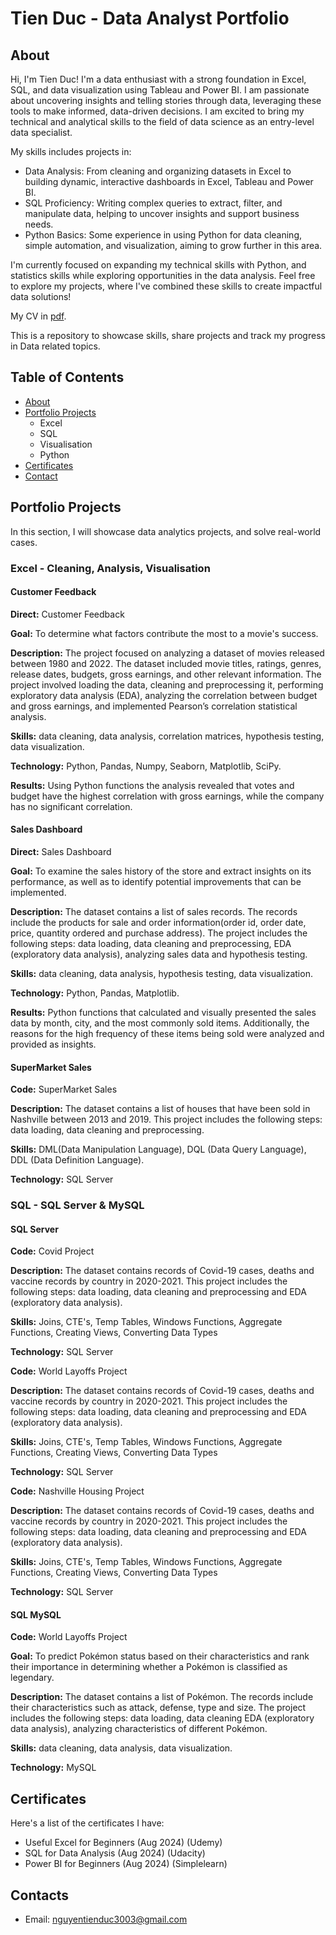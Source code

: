 # Tien Duc - Data Analyst Portfolio
## About
Hi, I'm Tien Duc! I'm a data enthusiast with a strong foundation in Excel, SQL, and data visualization using Tableau and Power BI. I am passionate about uncovering insights and telling stories through data, leveraging these tools to make informed, data-driven decisions. I am excited to bring my technical and analytical skills to the field of data science as an entry-level data specialist. 

My skills includes projects in:

- Data Analysis: From cleaning and organizing datasets in Excel to building dynamic, interactive dashboards in Excel, Tableau and Power BI.
- SQL Proficiency: Writing complex queries to extract, filter, and manipulate data, helping to uncover insights and support business needs.
- Python Basics: Some experience in using Python for data cleaning, simple automation, and visualization, aiming to grow further in this area.

I'm currently focused on expanding my technical skills with Python, and statistics skills while exploring opportunities in the data analysis. Feel free to explore my projects, where I've combined these skills to create impactful data solutions!

My CV in [pdf](link).

This is a repository to showcase skills, share projects and track my progress in Data related topics.

## Table of Contents
- [About](https://github.com/tienductienduc/PortfolioProjects/blob/main/README.md#about)
- [Portfolio Projects](https://github.com/tienductienduc/PortfolioProjects/blob/main/README.md#portfolio-projects)
  - Excel
  - SQL
  - Visualisation
  - Python
- [Certificates](https://github.com/tienductienduc/PortfolioProjects/blob/main/README.md#certificates)
- [Contact](https://github.com/tienductienduc/PortfolioProjects/blob/main/README.md#contacts)
## Portfolio Projects
In this section, I will showcase data analytics projects, and solve real-world cases.

### Excel - Cleaning, Analysis, Visualisation
#### Customer Feedback
**Direct:** Customer Feedback

**Goal:** To determine what factors contribute the most to a movie's success.

**Description:** The project focused on analyzing a dataset of movies released between 1980 and 2022. The dataset included movie titles, ratings, genres, release dates, budgets, gross earnings, and other relevant information. The project involved loading the data, cleaning and preprocessing it, performing exploratory data analysis (EDA), analyzing the correlation between budget and gross earnings, and implemented Pearson’s correlation statistical analysis.

**Skills:** data cleaning, data analysis, correlation matrices, hypothesis testing, data visualization.

**Technology:** Python, Pandas, Numpy, Seaborn, Matplotlib, SciPy.

**Results:** Using Python functions the analysis revealed that votes and budget have the highest correlation with gross earnings, while the company has no significant correlation.

#### Sales Dashboard
**Direct:** Sales Dashboard

**Goal:** To examine the sales history of the store and extract insights on its performance, as well as to identify potential improvements that can be implemented.

**Description:** The dataset contains a list of sales records.  The records include the products for sale and order information(order id, order date, price, quantity ordered and purchase address). The project includes the following steps: data loading, data cleaning and preprocessing, EDA (exploratory data analysis), analyzing sales data and hypothesis testing.

**Skills:** data cleaning, data analysis, hypothesis testing, data visualization.

**Technology:** Python, Pandas, Matplotlib.

**Results:** Python functions that calculated and visually presented the sales data by month, city, and the most commonly sold items. Additionally, the reasons for the high frequency of these items being sold were analyzed and provided as insights.

#### SuperMarket Sales
**Code:** SuperMarket Sales

**Description:** The dataset contains a list of houses that have been sold in Nashville between 2013 and 2019. This project includes the following steps: data loading, data cleaning and preprocessing.

**Skills:** DML(Data Manipulation Language), DQL (Data Query Language), DDL (Data Definition Language).

**Technology:** SQL Server

### SQL - SQL Server & MySQL
#### SQL Server
**Code:** Covid Project

**Description:** The dataset contains records of Covid-19 cases, deaths and vaccine records by country in 2020-2021. This project includes the following steps: data loading, data cleaning and preprocessing and EDA (exploratory data analysis).

**Skills:** Joins, CTE's, Temp Tables, Windows Functions, Aggregate Functions, Creating Views, Converting Data Types

**Technology:** SQL Server

**Code:** World Layoffs Project

**Description:** The dataset contains records of Covid-19 cases, deaths and vaccine records by country in 2020-2021. This project includes the following steps: data loading, data cleaning and preprocessing and EDA (exploratory data analysis).

**Skills:** Joins, CTE's, Temp Tables, Windows Functions, Aggregate Functions, Creating Views, Converting Data Types

**Technology:** SQL Server

**Code:** Nashville Housing Project

**Description:** The dataset contains records of Covid-19 cases, deaths and vaccine records by country in 2020-2021. This project includes the following steps: data loading, data cleaning and preprocessing and EDA (exploratory data analysis).

**Skills:** Joins, CTE's, Temp Tables, Windows Functions, Aggregate Functions, Creating Views, Converting Data Types

**Technology:** SQL Server


#### SQL MySQL
**Code:** World Layoffs Project

**Goal:** To predict Pokémon status based on their characteristics and rank their importance in determining whether a Pokémon is classified as legendary.

**Description:** The dataset contains a list of  Pokémon.  The records include their characteristics such as attack, defense, type and size. The project includes the following steps: data loading, data cleaning EDA (exploratory data analysis), analyzing characteristics of different Pokémon.

**Skills:** data cleaning, data analysis, data visualization.

**Technology:** MySQL 



## Certificates
Here's a list of the certificates I have:
- Useful Excel for Beginners (Aug 2024) (Udemy)
- SQL for Data Analysis (Aug 2024) (Udacity)
- Power BI for Beginners (Aug 2024) (Simplelearn)

## Contacts
- Email: nguyentienduc3003@gmail.com
